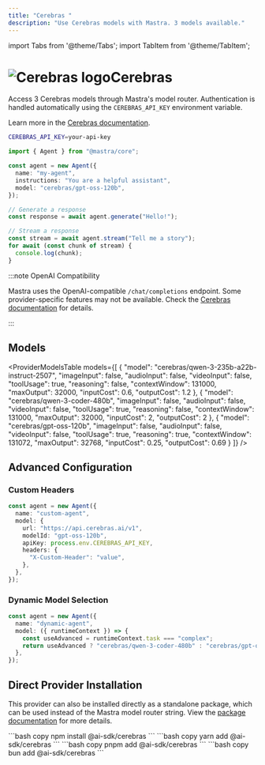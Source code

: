 ```yaml
---
title: "Cerebras "
description: "Use Cerebras models with Mastra. 3 models available."
---
```


import Tabs from '@theme/Tabs';
import TabItem from '@theme/TabItem';

# <img src="https://models.dev/logos/cerebras.svg" alt="Cerebras logo" className="inline w-8 h-8 mr-2 align-middle dark:invert dark:brightness-0 dark:contrast-200" />Cerebras

Access 3 Cerebras models through Mastra's model router. Authentication is handled automatically using the `CEREBRAS_API_KEY` environment variable.

Learn more in the [Cerebras documentation](https://inference-docs.cerebras.ai/models/overview).

```bash
CEREBRAS_API_KEY=your-api-key
```

```typescript
import { Agent } from "@mastra/core";

const agent = new Agent({
  name: "my-agent",
  instructions: "You are a helpful assistant",
  model: "cerebras/gpt-oss-120b",
});

// Generate a response
const response = await agent.generate("Hello!");

// Stream a response
const stream = await agent.stream("Tell me a story");
for await (const chunk of stream) {
  console.log(chunk);
}
```

:::note OpenAI Compatibility

Mastra uses the OpenAI-compatible `/chat/completions` endpoint. Some provider-specific features may not be available. Check the [Cerebras documentation](https://inference-docs.cerebras.ai/models/overview) for details.

:::

## Models

<ProviderModelsTable
models={[
{
"model": "cerebras/qwen-3-235b-a22b-instruct-2507",
"imageInput": false,
"audioInput": false,
"videoInput": false,
"toolUsage": true,
"reasoning": false,
"contextWindow": 131000,
"maxOutput": 32000,
"inputCost": 0.6,
"outputCost": 1.2
},
{
"model": "cerebras/qwen-3-coder-480b",
"imageInput": false,
"audioInput": false,
"videoInput": false,
"toolUsage": true,
"reasoning": false,
"contextWindow": 131000,
"maxOutput": 32000,
"inputCost": 2,
"outputCost": 2
},
{
"model": "cerebras/gpt-oss-120b",
"imageInput": false,
"audioInput": false,
"videoInput": false,
"toolUsage": true,
"reasoning": true,
"contextWindow": 131072,
"maxOutput": 32768,
"inputCost": 0.25,
"outputCost": 0.69
}
]}
/>

## Advanced Configuration

### Custom Headers

```typescript
const agent = new Agent({
  name: "custom-agent",
  model: {
    url: "https://api.cerebras.ai/v1",
    modelId: "gpt-oss-120b",
    apiKey: process.env.CEREBRAS_API_KEY,
    headers: {
      "X-Custom-Header": "value",
    },
  },
});
```

### Dynamic Model Selection

```typescript
const agent = new Agent({
  name: "dynamic-agent",
  model: ({ runtimeContext }) => {
    const useAdvanced = runtimeContext.task === "complex";
    return useAdvanced ? "cerebras/qwen-3-coder-480b" : "cerebras/gpt-oss-120b";
  },
});
```

## Direct Provider Installation

This provider can also be installed directly as a standalone package, which can be used instead of the Mastra model router string. View the [package documentation](https://www.npmjs.com/package/@ai-sdk/cerebras) for more details.

<Tabs groupId="package-manager">
  <TabItem value="npm" label="npm" default>
    ```bash copy
    npm install @ai-sdk/cerebras
    ```
  </TabItem>
  <TabItem value="yarn" label="yarn">
    ```bash copy
    yarn add @ai-sdk/cerebras
    ```
  </TabItem>
  <TabItem value="pnpm" label="pnpm">
    ```bash copy
    pnpm add @ai-sdk/cerebras
    ```
  </TabItem>
  <TabItem value="bun" label="bun">
    ```bash copy
    bun add @ai-sdk/cerebras
    ```
  </TabItem>
</Tabs>
